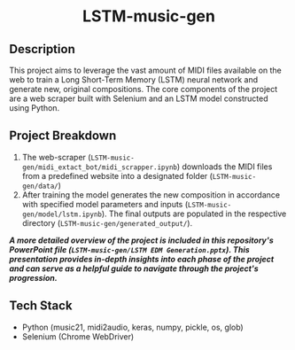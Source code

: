 <h1 align="center" id="title">LSTM-music-gen</h1>
 
## Description
This project aims to leverage the vast amount of MIDI files available on the web to train a Long Short-Term Memory (LSTM) neural network and generate new, original compositions. The core components of the project are a web scraper built with Selenium and an LSTM model constructed using Python.

## Project Breakdown
1. The web-scraper (`LSTM-music-gen/midi_extact_bot/midi_scrapper.ipynb`) downloads the MIDI files from a predefined website into a designated folder (`LSTM-music-gen/data/`)
2. After training the model generates the new composition in accordance with specified model parameters and inputs (`LSTM-music-gen/model/lstm.ipynb`). The final outputs are populated in the respective directory (`LSTM-music-gen/generated_output/`).

***A more detailed overview of the project is included in this repository's PowerPoint file (`LSTM-music-gen/LSTM EDM Generation.pptx`). This presentation provides in-depth insights into each phase of the project and can serve as a helpful guide to navigate through the project's progression.***

## Tech Stack
- Python (music21, midi2audio, keras, numpy, pickle, os, glob)
- Selenium (Chrome WebDriver)
